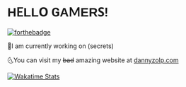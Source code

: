  <link href="https://fonts.googleapis.com/css2?family=Alata&family=Lato&family=Lexend+Peta&family=Noto+Sans+JP&family=Open+Sans&family=Roboto&display=swap" rel="stylesheet">

<h1><span style="font-family: 'Alata', sans-serif;">H</span><span style="font-family: 'Lato', sans-serif;">E</span><span style="font-family: 'Lexend Peta', sans-serif;">L</span><span style="font-family: 'Noto Sans JP', sans-serif;">L</span><span style="font-family: 'Open Sans', sans-serif;">O</span> <span style="font-family: 'Roboto', sans-serif;">G</span><span style="font-family: 'Alata', sans-serif;">A</span><span style="font-family: 'Lato', sans-serif;">M</span><span style="font-family: 'Lexend Peta', sans-serif;">E</span><span style="font-family: 'Noto Sans JP', sans-serif;">R</span><span style="font-family: 'Open Sans', sans-serif;">S</span><span style="font-family: 'Roboto', sans-serif;">!</span>
</h1>

[![forthebadge](https://forthebadge.com/images/badges/certified-snoop-lion.svg)](https://forthebadge.com)

🌛I am currently working on (secrets)

🌜You can visit my <strike>bad</strike> amazing website at [dannyzolp.com](https://dannyzolp.com/)

[![Wakatime Stats](https://github-readme-stats.vercel.app/api/wakatime?username=dannyzolp&theme=dark&show_icons=true)](https://wakatime.com/@dannyzolp)

